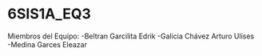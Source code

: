 # 6SIS1A_EQ3
Miembros del Equipo:
-Beltran Garcilita Edrik
-Galicia Chávez Arturo Ulises
-Medina Garces Eleazar
